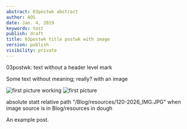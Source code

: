 ```yaml
---
abstract: 03postwk abstract
author: AOS
date: Jan. 4, 2019
keywords: test
publish: draft
title: 03postwk title postwk with image
version: publish
visibility: private
---
```

03postwk: text without a header level mark

Some text without meaning; really? with an image 

![first picture ]( /Blog/resources/120-2026_IMG.JPG  "Logo Title Text 1")
working ![first picture ]( /Blog/resources/120-2026_IMG.JPG  "Logo Title Text 1")

absolute statt relative path "/Blog/resources/120-2026_IMG.JPG" when image source is in Blog/resources in dough

An example post. 
